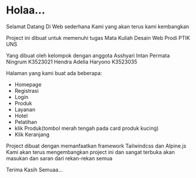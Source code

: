 # Holaa...
Selamat Datang Di Web sederhana Kami yang akan terus kami kembangkan

Project ini dibuat untuk memenuhi tugas Mata Kuliah Desain Web Prodi PTIK UNS

Yang dibuat oleh kelompok dengan anggota
Asshyari Intan Permata Ningrum K3523021
Hendra Adelia Haryono K3523035

Halaman yang kami buat ada beberapa:
- Homepage
- Registrasi
- Login
- Produk
- Layanan
- Hotel
- Pelatihan
- klik Produk(tombol merah tengah pada card produk kucing)
- Klik Keranjang
  
Project dibuat dengan memanfaatkan framework Tailwindcss dan Alpine.js
Kami akan terus mengembangkan project ini dan sangat terbuka akan masukan dan saran dari rekan-rekan semua

Terima Kasih Semuaa...


